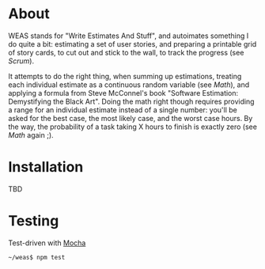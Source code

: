 # About

WEAS stands for "Write Estimates And Stuff", and autoimates something I do quite a bit: estimating a
set of user stories, and preparing a printable grid of story cards, to cut out and stick to the
wall, to track the progress (see _Scrum_).

It attempts to do the right thing, when summing up estimations, treating each individual estimate as
a continuous random variable (see _Math_), and applying a formula from Steve McConnel's book
"Software Estimation: Demystifying the Black Art". Doing the math right though requires providing a
range for an individual estimate instead of a single number: you'll be asked for the best case, the
most likely case, and the worst case hours. By the way, the probability of a task taking X hours to
finish is exactly zero (see _Math_ again ;).

# Installation

TBD

# Testing

Test-driven with [Mocha](http://visionmedia.github.com/mocha/)

    ~/weas$ npm test
